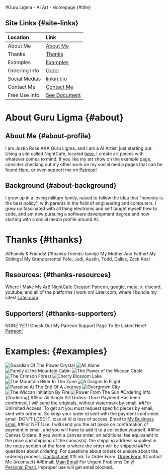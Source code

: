 #Guru Ligma - AI Art - Homepage {#title}
## Site Links {#site-links}
| Location      | Link                                                                                                             |
| :------------ | :--------------------------------------------------------------------------------------------------------------- |
| About Me      | <a href="#about">About Me</a>                                                                                    |
| Thanks        | <a href="#thanks">Thanks</a>                                                                                     |
| Examples      | <a href="#examples">Examples</a>                                                                                 |
| Ordering Info | <a href="#ordering">Order</a>                                                                                    |
| Social Medias | <a href="https://linkin.bio/guru-ligma">linkin.bio</a>                                                           |
| Contact Me    | <a href="#contact">Contact Me</a>                                                                                |
| Free Use Info | <a href="https://drive.google.com/file/d/1wd-lERB3CCJTdWoeL6NnNKwNVqZQfj9O/view?usp=drive_link">See Document</a> |
# About Guru Ligma {#about}
## About Me {#about-profile}
I am Justin Rose AKA Guru Ligma, and I am a AI Artist, just starting out. Using a site called NightCafe, located <a href="https://creator.nightcafe.studio/">here</a>, I create art pieces with whatever comes to mind. If you like my art show on the example page, consider checking out my other work on my social media pages that can be found <a href="https://linkin.bio/guru-ligma">Here</a>, or even support me on <a href="https://www.patreon.com/user?u=97883667">Patreon!</a>
## Background {#about-background}
I grew up in a loving military family, raised to follow the idea that "honesty is the best policy", with parents in the field of engineering and computers, i grew up fascinated with all thing electronic and self taught myself how to code, and am now pursuing a software development degree and now starting with a social media profile around AI.
# Thanks {#thanks}
##Family & Friends! {#thanks-friends-family}
My Mother And Father! My Siblings! My Grandparents! Fefe, Judi, Austin, Todd, Dallas, Zack Koa! 
## Resources: {#thanks-resources}
Where I Make My Art! <a href="https://creator.nightcafe.studio/">NightCafe Creator!</a> Patreon, google, meta, x, discord, youtube, and all of the platforms I work on! Later.com, where I bundle my sites! <a href="https://app.later.com/">Later.com</a>
## Supporters! {#thanks-supporters}
NONE YET! Check Out My Patreon Support Page To Be Listed Here! <a href="https://www.patreon.com/user?u=97883667">Patreon!</a>
# Examples: {#examples}
![Guardian Of The Power Crystal](https://images.nightcafe.studio/jobs/hGpj6yeUabXAXpidR4VT/hGpj6yeUabXAXpidR4VT--1--jfqjr.jpg?tr=w-1600,c-at_max)
![All Alone](https://images.nightcafe.studio/jobs/DMvgbe0bcXWgWTZYNTju/DMvgbe0bcXWgWTZYNTju--1--o1uwe.jpg?tr=w-1600,c-at_max)
![Family at the Mountain Cabin](https://images.nightcafe.studio/jobs/3tt6AjdZrArDY8eDFlpV/3tt6AjdZrArDY8eDFlpV--1--vy45k.jpg?tr=w-1600,c-at_max)
![The Power of the Wiccan Circle](https://images.nightcafe.studio/jobs/udNiMXJJK3uUBI9MoQjf/udNiMXJJK3uUBI9MoQjf--1--bl1dm.jpg?tr=w-1600,c-at_max)
![The Crimson Forest](https://images.nightcafe.studio/jobs/QZIqiv5QJE8N3GZSKRGm/QZIqiv5QJE8N3GZSKRGm--1--g2uyk.jpg?tr=w-1600,c-at_max)
![Cherry Blossom Lake](https://images.nightcafe.studio/jobs/7bnYS7rZ0Hm6Bs0Jz7bJ/7bnYS7rZ0Hm6Bs0Jz7bJ--1--k7b21.jpg?tr=w-1600,c-at_max)
![The Mountain Biker In The Zone](https://images.nightcafe.studio/jobs/jI0XM2KKVU3InSODWWd5/jI0XM2KKVU3InSODWWd5--1--emyja.jpg?tr=w-1600,c-at_max)
![A Dragon In Flight](https://images.nightcafe.studio/jobs/SNkukypTIeixh7InIg1c/SNkukypTIeixh7InIg1c--1--kirtb.jpg?tr=w-1600,c-at_max)
![Paradise At The End Of A Journey](https://images.nightcafe.studio/jobs/pGbSe5yHhkXIhzTZdyv8/pGbSe5yHhkXIhzTZdyv8--1--8s7cu.jpg?tr=w-1600,c-at_max)
![Overgrown City](https://images.nightcafe.studio/jobs/BIdZv6kp0qR0GdUdF49z/BIdZv6kp0qR0GdUdF49z--1--lsgj8.jpg?tr=w-1600,c-at_max)
![The Wiccan Initiation By Fire](https://images.nightcafe.studio/jobs/ySBOfUt0y4vQi7NFeYSp/ySBOfUt0y4vQi7NFeYSp--1--4updg.jpg?tr=w-1600,c-at_max)
![Power From The Sun](https://images.nightcafe.studio/jobs/sj3ofSC9K5FkzdiArpUs/sj3ofSC9K5FkzdiArpUs--1--ouztg.jpg?tr=w-1600,c-at_max)
#Ordering Info {#ordering}
##For All Single Art Orders:
Once Payment Has been confirmed, I will send the originals, without watermark by email.
##For Unlimited Access:
To get art you must request specific pieces by email, sent with order id. So keep your order id sent with the payment confirmed email. DON’T LOSE IT. loss of id is loss of access. Email to <a href="mailto:guru.ligma.2569@gmail.com">My Business Email</a>
##For NFT Use:
I will send you the art piece on confirmation of payment in email, and you will have to add it to a collection yourself.
##For Canvas Orders:
If you want a canvas order, an additional fee equivalent to the price and shipping of the canvas(s). the shipping address supplied in the notes section of the form is where the order will be shipped
##For questions about ordering:
For questions about orders or unsure about the ordering process, <a href="#contact">Contact me!</a>
##Link To Order Form:
<a href="https://forms.gle/JTQKuBbX4Z1cYMxY9">Order Form</a>
#Contact Me {#contact}
##Email:
<a href="mailto:guru.ligma.2569@gmail.com">Main Email</a>
For Urgent Problems Only!</br><a href="mailto:rosejustin601@gmail.com">Personal Email.</a> Improper use will get email blocked.
